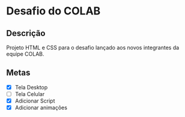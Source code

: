 # Desafio do COLAB
## Descrição
Projeto HTML e CSS para o desafio lançado aos novos integrantes da equipe COLAB.

## Metas
- [x] Tela Desktop
- [ ] Tela Celular
- [x] Adicionar Script
- [x] Adicionar animações
